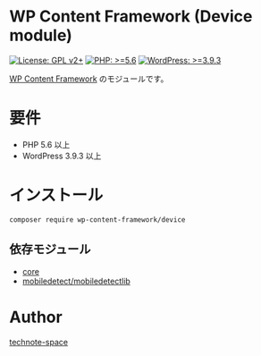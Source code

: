 # WP Content Framework (Device module)

[![License: GPL v2+](https://img.shields.io/badge/License-GPL%20v2%2B-blue.svg)](http://www.gnu.org/licenses/gpl-2.0.html)
[![PHP: >=5.6](https://img.shields.io/badge/PHP-%3E%3D5.6-orange.svg)](http://php.net/)
[![WordPress: >=3.9.3](https://img.shields.io/badge/WordPress-%3E%3D3.9.3-brightgreen.svg)](https://wordpress.org/)

[WP Content Framework](https://github.com/wp-content-framework/core) のモジュールです。

# 要件
- PHP 5.6 以上
- WordPress 3.9.3 以上

# インストール

``` composer require wp-content-framework/device ```  

## 依存モジュール
* [core](https://github.com/wp-content-framework/core)  
* [mobiledetect/mobiledetectlib](https://github.com/serbanghita/Mobile-Detect)

# Author

[technote-space](https://github.com/technote-space)
